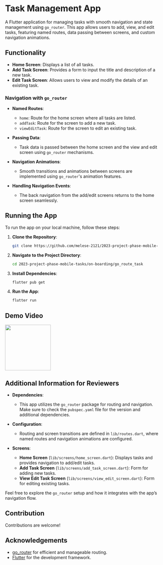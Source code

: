 # Task Management App

A Flutter application for managing tasks with smooth navigation and state management using `go_router`. This app allows users to add, view, and edit tasks, featuring named routes, data passing between screens, and custom navigation animations.

## Functionality

- **Home Screen**: Displays a list of all tasks.
- **Add Task Screen**: Provides a form to input the title and description of a new task.
- **Edit Task Screen**: Allows users to view and modify the details of an existing task.

### Navigation with `go_router`

- **Named Routes**:

  - `home`: Route for the home screen where all tasks are listed.
  - `addTask`: Route for the screen to add a new task.
  - `viewEditTask`: Route for the screen to edit an existing task.

- **Passing Data**:

  - Task data is passed between the home screen and the view and edit screen using `go_router` mechanisms.

- **Navigation Animations**:

  - Smooth transitions and animations between screens are implemented using `go_router`'s animation features.

- **Handling Navigation Events**:
  - The back navigation from the add/edit screens returns to the home screen seamlessly.

## Running the App

To run the app on your local machine, follow these steps:

1. **Clone the Repository**:

   ```bash
   git clone https://github.com/melese-2121/2023-project-phase-mobile-tasks.git
   ```

2. **Navigate to the Project Directory**:

   ```bash
   cd 2023-project-phase-mobile-tasks/on-boarding/go_route_task

   ```

3. **Install Dependencies**:

   ```bash
   flutter pub get
   ```

4. **Run the App**:
   ```bash
   flutter run
   ```

## Demo Video

[<img src="https://www.pngmart.com/files/1/Video-Icon-PNG-File.png" width="150" height="150" />](https://www.loom.com/share/21f9794107bd4b27a7d4b6611659b92d?sid=c84ba482-a8fb-49ed-8023-f57d2a79b65f)

## Additional Information for Reviewers

- **Dependencies**:

  - This app utilizes the `go_router` package for routing and navigation. Make sure to check the `pubspec.yaml` file for the version and additional dependencies.

- **Configuration**:

  - Routing and screen transitions are defined in `lib/routes.dart`, where named routes and navigation animations are configured.

- **Screens**:
  - **Home Screen** (`lib/screens/home_screen.dart`): Displays tasks and provides navigation to add/edit tasks.
  - **Add Task Screen** (`lib/screens/add_task_screen.dart`): Form for adding new tasks.
  - **View Edit Task Screen** (`lib/screens/view_edit_screen.dart`): Form for editing existing tasks.

Feel free to explore the `go_router` setup and how it integrates with the app’s navigation flow.

## Contribution

Contributions are welcome!

## Acknowledgements

- [go_router](https://pub.dev/packages/go_router) for efficient and manageable routing.
- [Flutter](https://flutter.dev/) for the development framework.
